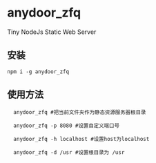 # anydoor_zfq
Tiny NodeJs Static Web Server

## 安装

```
npm i -g anydoor_zfq

```

## 使用方法
```
  anydoor_zfq #把当前文件夹作为静态资源服务器根目录

  anydoor_zfq -p 8080 #设置自定义端口号

  anydoor_zfq -h localhost #设置host为localhost

  anydoor_zfq -d /usr #设置根目录为 /usr
```
